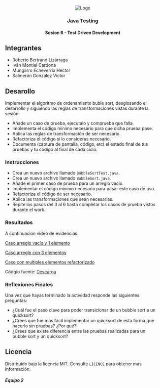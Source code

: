 <!-- PROJECT LOGO -->
<br />
<p align="center">
  <a>
    <img src="https://upload.wikimedia.org/wikipedia/commons/4/43/Cognizant_logo_2022.svg" alt="Logo">
  </a>

<h3 align="center">Java Testing</h3>
<h4 align="center">Sesion 6 - Test Driven Development</h4>

## Integrantes

* Roberto Bertrand Lizárraga
* Iván Montiel Cardona
* Mungarro Echeverría Héctor
* Salmerón González Victor

## Desarollo
Implementar el algoritmo de ordenamiento buble sort, desglosando el desarrollo y siguiendo las reglas de transformaciones vistas durante la sesión:

* Añade un caso de prueba, ejecutalo y comprueba que falla.
* Implementa el código mínimo necesario para que dicha prueba pase.
* Aplica las reglas de transformación de ser necesario.
* Refactoriza el código si lo consideras necesario.
* Documenta (captura de pantalla, código, etc) el estado final de tus pruebas y tu código al final de cada ciclo.

### Instrucciones

* Crea un nuevo archivo llamado `BubbleSortTest.java`.
* Crea un nuevo archivo llamado `BubbleSort.java`.
* Añade el primer caso de prueba para un arreglo vacío.
* Implementar el código mínimo necesario para pasar este caso de uso.
* Refactoriza el código de ser necesario.
* Aplica las transformaciones que sean necesarias.
* Repite los pasos del 3 al 6 hasta completar los casos de prueba vistos durante el work.

### Resultados

A continuacion video de evidencias: 

[Caso arreglo vacío y 1 elemento](https://replit.com/@IvnMontiel1/PostworksBedu#Sesion%206/Evidencias%20Postwork%20Sesion%2006_Caso-arreglo%20vacio%20y%20con%20un%20elemento.mp4)

[Caso arreglo con 3 elementos](https://replit.com/@IvnMontiel1/PostworksBedu#Sesion%206/Evidencias%20Postwork%20Sesion%2006_Caso-arreglocon%203%20elementos.mp4)

[Caso con multiples elementos refactorizado](https://replit.com/@IvnMontiel1/PostworksBedu#Sesion%206/Evidencias%20Postwork%20Sesion%2006_Caso-arreglocon%20multipleselementos_refactorizado.mp4)


Códgio fuente: [Descarga](https://replit.com/@IvnMontiel1/PostworksBedu#Sesion%206/Postwork_sesion06.zip)



### Reflexiones Finales

Una vez que hayas terminado la actividad responde las siguientes preguntas:

* ¿Cuál fue el paso clave para poder transicionar de un bubble sort a un quicksort?
* ¿Crees que fue más fácil implementar un quicksort de esta forma que hacerlo sin pruebas? ¿Por qué?
* ¿Crees que existe diferencia entre las pruebas realizadas para un bubble sort y un quicksort?

## Licencia
Distribuido bajo la licencia MIT. Consulte `LICENCE` para obtener más información.

##### Equipo 2